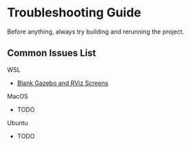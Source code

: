 # Troubleshooting Guide

Before anything, always try building and rerunning the project.

## Common Issues List

WSL

- [Blank Gazebo and RViz Screens](doc/WSL.md#blank-gazebo-and-rviz-screens)

MacOS

- TODO

Ubuntu

- TODO
